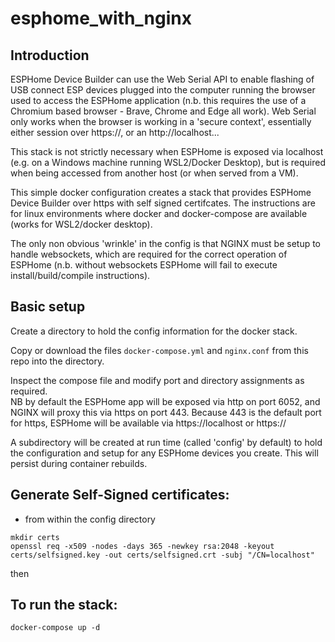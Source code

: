 # esphome_with_nginx
## Introduction
ESPHome Device Builder can use the Web Serial API to enable flashing of USB connect ESP devices plugged into the computer running the browser used to access the ESPHome application (n.b. this requires the use of a Chromium based browser - Brave, Chrome and Edge all work).  Web Serial only works when the browser is working in a 'secure context', essentially either session over https://, or an http://localhost... 

This stack is not strictly necessary when ESPHome is exposed via localhost (e.g. on a Windows machine running WSL2/Docker Desktop), but is required when being accessed from another host (or when served from a VM).

This simple docker configuration creates a stack that provides ESPHome Device Builder over https with self signed certifcates.
The instructions are for linux environments where docker and docker-compose are available (works for WSL2/docker desktop).

The only non obvious 'wrinkle' in the config is that NGINX must be setup to handle websockets, which are required for the correct operation of ESPHome (n.b. without websockets ESPHome will fail to execute install/build/compile instructions).

## Basic setup
Create a directory to hold the config information for the docker stack.

Copy or download the files `docker-compose.yml` and `nginx.conf` from this repo into the directory.

Inspect the compose file and modify port and directory assignments as required.  
NB by default the ESPHome app will be exposed via http on port 6052, and NGINX will proxy this via https on port 443.
Because 443 is the default port for https, ESPHome will be available via https://localhost or https://<ip address of host>

A subdirectory will be created at run time (called 'config' by default) to hold the configuration and setup for any ESPHome devices you create.  This will persist during container rebuilds.


## Generate Self-Signed certificates:
- from within the config directory
  
```  
mkdir certs
openssl req -x509 -nodes -days 365 -newkey rsa:2048 -keyout certs/selfsigned.key -out certs/selfsigned.crt -subj "/CN=localhost"
```
then

## To run the stack:

```docker-compose up -d```
